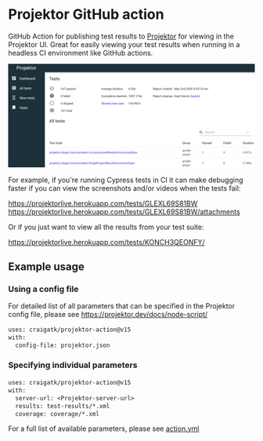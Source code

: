 # Projektor GitHub action

GitHub Action for publishing test results to [Projektor](https://projektor.dev/) for viewing in the Projektor UI.
Great for easily viewing your test results when running in a headless CI environment like GitHub actions.

![Projektor results](./projektor-results-dashboard.png)

For example, if you're running Cypress tests in CI it can make debugging faster if you can view the screenshots and/or videos when the tests fail:

https://projektorlive.herokuapp.com/tests/GLEXL69S81BW
https://projektorlive.herokuapp.com/tests/GLEXL69S81BW/attachments

Or if you just want to view all the results from your test suite:

https://projektorlive.herokuapp.com/tests/KONCH3QEONFY/

## Example usage

### Using a config file

For detailed list of all parameters that can be specified in the Projektor config file, please see https://projektor.dev/docs/node-script/

```
uses: craigatk/projektor-action@v15
with:
  config-file: projektor.json
```

### Specifying individual parameters

```
uses: craigatk/projektor-action@v15
with:
  server-url: <Projektor-server-url>
  results: test-results/*.xml
  coverage: coverage/*.xml
```

For a full list of available parameters, please see [action.yml](action.yml)
